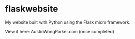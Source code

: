 # flaskwebsite
My website built with Python using the Flask micro framework.

View it here: AustinWongParker.com (once completed)
